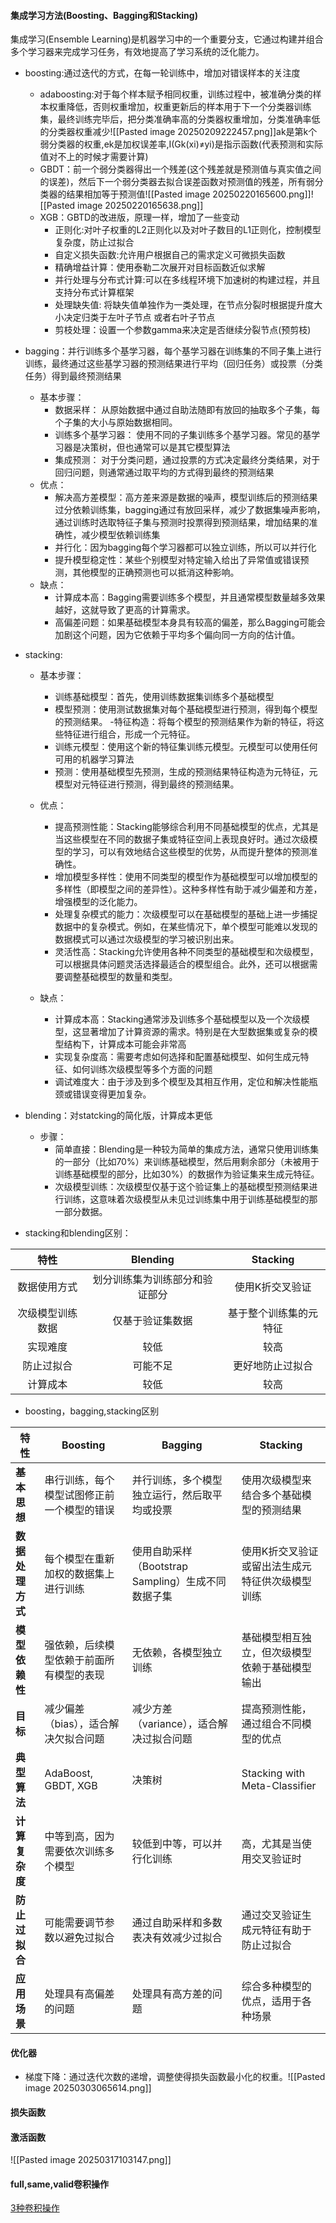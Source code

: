 #### 集成学习方法(Boosting、Bagging和Stacking)
集成学习(Ensemble Learning)是机器学习中的一个重要分支，它通过构建并组合多个学习器来完成学习任务，有效地提高了学习系统的泛化能力。
 - boosting:通过迭代的方式，在每一轮训练中，增加对错误样本的关注度
	 - adaboosting:对于每个样本赋予相同权重，训练过程中，被准确分类的样本权重降低，否则权重增加，权重更新后的样本用于下一个分类器训练集，最终训练完毕后，把分类准确率高的分类器权重增加，分类准确率低的分类器权重减少![[Pasted image 20250209222457.png]]ak是第k个弱分类器的权重,ek是加权误差率,I(Gk(xi)≠yi)是指示函数(代表预测和实际值对不上的时候才需要计算)
	 - GBDT：前一个弱分类器得出一个残差(这个残差就是预测值与真实值之间的误差)，然后下一个弱分类器去拟合误差函数对预测值的残差，所有弱分类器的结果相加等于预测值![[Pasted image 20250220165600.png]]![[Pasted image 20250220165638.png]]
	 - XGB：GBTD的改进版，原理一样，增加了一些变动
		 - 正则化:对叶子权重的L2正则化以及对叶子数目的L1正则化，控制模型复杂度，防止过拟合
		 - 自定义损失函数:允许用户根据自己的需求定义可微损失函数
		 - 精确增益计算：使用泰勒二次展开对目标函数近似求解
		 - 并行处理与分布式计算:可以在多线程环境下加速树的构建过程，并且支持分布式计算框架
		 - 处理缺失值: 将缺失值单独作为一类处理，在节点分裂时根据提升度大小决定归类于左叶子节点 或者右叶子节点
		 - 剪枝处理：设置一个参数gamma来决定是否继续分裂节点(预剪枝)
 - bagging：并行训练多个基学习器，每个基学习器在训练集的不同子集上进行训练，最终通过这些基学习器的预测结果进行平均（回归任务）或投票（分类任务）得到最终预测结果
	 - 基本步骤：
		 - 数据采样： 从原始数据中通过自助法随即有放回的抽取多个子集，每个子集的大小与原始数据相同。
		- 训练多个基学习器： 使用不同的子集训练多个基学习器。常见的基学习器是决策树，但也通常可以是其它模型算法
		 - 集成预测： 对于分类问题，通过投票的方式决定最终分类结果，对于回归问题，则通常通过取平均的方式得到最终的预测结果
	- 优点：
		- 解决高方差模型：高方差来源是数据的噪声，模型训练后的预测结果过分依赖训练集，bagging通过有放回采样，减少了数据集噪声影响，通过训练时选取特征子集与预测时投票得到预测结果，增加结果的准确性，减少模型依赖训练集
		- 并行化：因为bagging每个学习器都可以独立训练，所以可以并行化
		- 提升模型稳定性：某些个别模型对特定输入给出了异常值或错误预测，其他模型的正确预测也可以抵消这种影响。
	- 缺点：
		- 计算成本高：Bagging需要训练多个模型，并且通常模型数量越多效果越好，这就导致了更高的计算需求。
		- 高偏差问题：如果基础模型本身具有较高的偏差，那么Bagging可能会加剧这个问题，因为它依赖于平均多个偏向同一方向的估计值。
- stacking: 
	- 基本步骤：
		- 训练基础模型：首先，使用训练数据集训练多个基础模型
		- 模型预测：使用测试数据集对每个基础模型进行预测，得到每个模型的预测结果。
		-特征构造：将每个模型的预测结果作为新的特征，将这些特征进行组合，形成一个元特征。
		- 训练元模型：使用这个新的特征集训练元模型。元模型可以使用任何可用的机器学习算法
		- 预测：使用基础模型先预测，生成的预测结果特征构造为元特征，元模型对元特征进行预测，得到最终的预测结果。
	

	 - 优点：
		- 提高预测性能：Stacking能够综合利用不同基础模型的优点，尤其是当这些模型在不同的数据子集或特征空间上表现良好时。通过次级模型的学习，可以有效地结合这些模型的优势，从而提升整体的预测准确性。
		- 增加模型多样性：使用不同类型的模型作为基础模型可以增加模型的多样性（即模型之间的差异性）。这种多样性有助于减少偏差和方差，增强模型的泛化能力。
		- 处理复杂模式的能力：次级模型可以在基础模型的基础上进一步捕捉数据中的复杂模式。例如，在某些情况下，单个模型可能难以发现的数据模式可以通过次级模型的学习被识别出来。
		- 灵活性高：Stacking允许使用各种不同类型的基础模型和次级模型，可以根据具体问题灵活选择最适合的模型组合。此外，还可以根据需要调整基础模型的数量和类型。
	- 缺点：
		- 计算成本高：Stacking通常涉及训练多个基础模型以及一个次级模型，这显著增加了计算资源的需求。特别是在大型数据集或复杂的模型结构下，计算成本可能会非常高
		- 实现复杂度高：需要考虑如何选择和配置基础模型、如何生成元特征、如何训练次级模型等多个方面的问题
		- 调试难度大：由于涉及到多个模型及其相互作用，定位和解决性能瓶颈或错误变得更加复杂。
- blending：对statcking的简化版，计算成本更低
	- 步骤：
		- 简单直接：Blending是一种较为简单的集成方法，通常只使用训练集的一部分（比如70%）来训练基础模型，然后用剩余部分（未被用于训练基础模型的部分，比如30%）的数据作为验证集来生成元特征。
		- 次级模型训练：次级模型仅基于这个验证集上的基础模型预测结果进行训练，这意味着次级模型从未见过训练集中用于训练基础模型的那一部分数据。

- stacking和blending区别：

|特性|Blending|Stacking|
|:-:|:-:|:-:|
|数据使用方式|划分训练集为训练部分和验证部分|使用K折交叉验证|
|次级模型训练数据|仅基于验证集数据|基于整个训练集的元特征|
|实现难度|较低|较高|
|防止过拟合|可能不足|更好地防止过拟合|
|计算成本|较低|较高|

- boosting，bagging,stacking区别


| 特性               | Boosting                                      | Bagging                                       | Stacking                                      |
|--------------------|-----------------------------------------------|-----------------------------------------------|-----------------------------------------------|
| **基本思想**       | 串行训练，每个模型试图修正前一个模型的错误   | 并行训练，多个模型独立运行，然后取平均或投票 | 使用次级模型来结合多个基础模型的预测结果     |
| **数据处理方式**   | 每个模型在重新加权的数据集上进行训练         | 使用自助采样（Bootstrap Sampling）生成不同数据子集 | 使用K折交叉验证或留出法生成元特征供次级模型训练 |
| **模型依赖性**     | 强依赖，后续模型依赖于前面所有模型的表现     | 无依赖，各模型独立训练                       | 基础模型相互独立，但次级模型依赖于基础模型输出 |
| **目标**           | 减少偏差（bias），适合解决欠拟合问题         | 减少方差（variance），适合解决过拟合问题     | 提高预测性能，通过组合不同模型的优点         |
| **典型算法**       | AdaBoost, GBDT, XGB         | 决策树         | Stacking with Meta-Classifier                |
| **计算复杂度**     | 中等到高，因为需要依次训练多个模型           | 较低到中等，可以并行化训练                   | 高，尤其是当使用交叉验证时                   |
| **防止过拟合**     | 可能需要调节参数以避免过拟合                 | 通过自助采样和多数表决有效减少过拟合         | 通过交叉验证生成元特征有助于防止过拟合       |
| **应用场景**       | 处理具有高偏差的问题                         | 处理具有高方差的问题                         | 综合多种模型的优点，适用于各种场景           |



#### 优化器
- 梯度下降：通过迭代次数的递增，调整使得损失函数最小化的权重。![[Pasted image 20250303065614.png]]

#### 损失函数
#### 激活函数
![[Pasted image 20250317103147.png]]
#### full,same,valid卷积操作
[3种卷积操作](https://www.cnblogs.com/itmorn/p/11177439.html)
